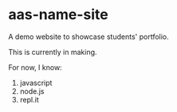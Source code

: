 # aas-name-site

A demo website to showcase students' portfolio.

This is currently in making.

For now, I know:
1. javascript
1. node.js
1. repl.it